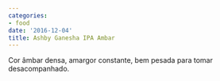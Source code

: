 ```yaml
---
categories:
- food
date: '2016-12-04'
title: Ashby Ganesha IPA Ambar
---
```


Cor âmbar densa, amargor constante, bem pesada para tomar desacompanhado.